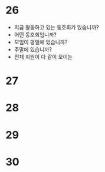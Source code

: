 # 26
* 지금 활동하고 있는 동호회가 있습니까?
* 어떤 동호회입니까?
* 모임이 평일에 있습니까?
* 주말에 있습니까?
* 전체 회원이 다 같이 모이는 
# 27
# 28
# 29
# 30